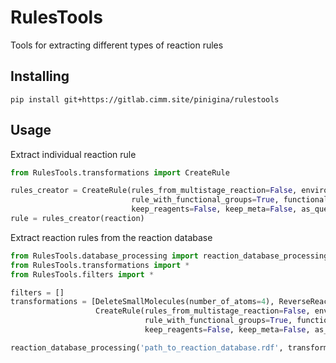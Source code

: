 # RulesTools

Tools for extracting different types of reaction rules


## Installing

```
pip install git+https://gitlab.cimm.site/pinigina/rulestools
```


## Usage

Extract individual reaction rule

```python
from RulesTools.transformations import CreateRule

rules_creator = CreateRule(rules_from_multistage_reaction=False, environment_atoms_number=1, 
                           rule_with_functional_groups=True, functional_groups_list=groups_list, include_rings=True,
                           keep_reagents=False, keep_meta=False, as_query=True, keep_atom_info='reaction_center')
rule = rules_creator(reaction)
```

Extract reaction rules from the reaction database

```python
from RulesTools.database_processing import reaction_database_processing
from RulesTools.transformations import *
from RulesTools.filters import *

filters = []
transformations = [DeleteSmallMolecules(number_of_atoms=4), ReverseReaction(),
                   CreateRule(rules_from_multistage_reaction=False, environment_atoms_number=1, 
                              rule_with_functional_groups=True, functional_groups_list=groups_list, include_rings=True,
                              keep_reagents=False, keep_meta=False, as_query=True, keep_atom_info='reaction_center')]

reaction_database_processing('path_to_reaction_database.rdf', transformations, filters)
```
